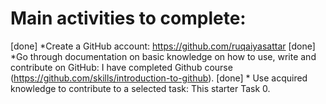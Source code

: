 # Main activities to complete:

[done] *Create a GitHub account: https://github.com/ruqaiyasattar
[done] *Go through documentation on basic knowledge on how to use, 
        write and contribute on GitHub: I have completed Github course (https://github.com/skills/introduction-to-github).
[done] * Use acquired knowledge to contribute to a selected task: This starter Task 0.